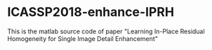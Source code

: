 # ICASSP2018-enhance-IPRH
This is the matlab source code of paper "Learning In-Place Residual Homogeneity for Single Image Detail Enhancement"
